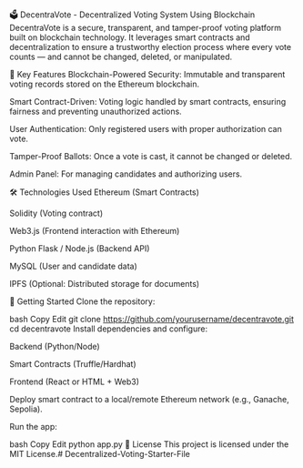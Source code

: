 🗳️ DecentraVote - Decentralized Voting System Using Blockchain
DecentraVote is a secure, transparent, and tamper-proof voting platform built on blockchain technology. It leverages smart contracts and decentralization to ensure a trustworthy election process where every vote counts — and cannot be changed, deleted, or manipulated.

🔐 Key Features
Blockchain-Powered Security: Immutable and transparent voting records stored on the Ethereum blockchain.

Smart Contract-Driven: Voting logic handled by smart contracts, ensuring fairness and preventing unauthorized actions.

User Authentication: Only registered users with proper authorization can vote.

Tamper-Proof Ballots: Once a vote is cast, it cannot be changed or deleted.

Admin Panel: For managing candidates and authorizing users.

🛠️ Technologies Used
Ethereum (Smart Contracts)

Solidity (Voting contract)

Web3.js (Frontend interaction with Ethereum)

Python Flask / Node.js (Backend API)

MySQL (User and candidate data)

IPFS (Optional: Distributed storage for documents)

🚀 Getting Started
Clone the repository:

bash
Copy
Edit
git clone https://github.com/yourusername/decentravote.git
cd decentravote
Install dependencies and configure:

Backend (Python/Node)

Smart Contracts (Truffle/Hardhat)

Frontend (React or HTML + Web3)

Deploy smart contract to a local/remote Ethereum network (e.g., Ganache, Sepolia).

Run the app:

bash
Copy
Edit
python app.py
📄 License
This project is licensed under the MIT License.#   D e c e n t r a l i z e d - V o t i n g - S t a r t e r - F i l e  
 